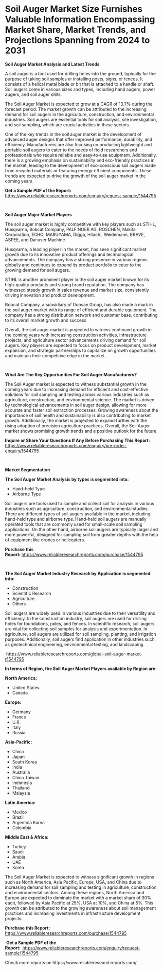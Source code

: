 <p><h1>Soil Auger Market Size Furnishes Valuable Information Encompassing Market Share, Market Trends, and Projections Spanning from 2024 to 2031</h1></p><p><strong>Soil Auger Market Analysis and Latest Trends</strong></p>
<p><p>A soil auger is a tool used for drilling holes into the ground, typically for the purpose of taking soil samples or installing posts, signs, or fences. It consists of a helical metal blade or bit that is attached to a handle or shaft. Soil augers come in various sizes and types, including hand augers, power augers, and soil auger drills.</p><p>The Soil Auger Market is expected to grow at a CAGR of 13.7% during the forecast period. The market growth can be attributed to the increasing demand for soil augers in the agriculture, construction, and environmental industries. Soil augers are essential tools for soil analysis, site investigation, and soil sampling, which are crucial activities in these sectors.</p><p>One of the key trends in the soil auger market is the development of advanced auger designs that offer improved performance, durability, and efficiency. Manufacturers are also focusing on producing lightweight and portable soil augers to cater to the needs of field researchers and professionals who require reliable and easy-to-use equipment. Additionally, there is a growing emphasis on sustainability and eco-friendly practices in the market, leading to the development of eco-conscious soil augers made from recycled materials or featuring energy-efficient components. These trends are expected to drive the growth of the soil auger market in the coming years.</p></p>
<p><strong>Get a Sample PDF of the Report:&nbsp;</strong> <a href="https://www.reliableresearchreports.com/enquiry/request-sample/1544795">https://www.reliableresearchreports.com/enquiry/request-sample/1544795</a></p>
<p>&nbsp;</p>
<p><strong>Soil Auger Major Market Players</strong></p>
<p><p>The soil auger market is highly competitive with key players such as STIHL, Husqvarna, Bobcat Company, PALFINGER AG, ROSCHEN, Makita Corporation, ECHO, MARUYAMA, Digga, Hitachi, Weidemann, BRAVE, ASPEE, and Danuser Machine. </p><p>Husqvarna, a leading player in the market, has seen significant market growth due to its innovative product offerings and technological advancements. The company has a strong presence in various regions globally and continues to expand its product portfolio to cater to the growing demand for soil augers.</p><p>STIHL is another prominent player in the soil auger market known for its high-quality products and strong brand reputation. The company has witnessed steady growth in sales revenue and market size, consistently driving innovation and product development.</p><p>Bobcat Company, a subsidiary of Doosan Group, has also made a mark in the soil auger market with its range of efficient and durable equipment. The company has a strong distribution network and customer base, contributing to its overall market growth and success.</p><p>Overall, the soil auger market is projected to witness continued growth in the coming years with increasing construction activities, infrastructure projects, and agriculture sector advancements driving demand for soil augers. Key players are expected to focus on product development, market expansion, and strategic partnerships to capitalize on growth opportunities and maintain their competitive edge in the market.</p></p>
<p>&nbsp;</p>
<p><strong>What Are The Key Opportunities For Soil Auger Manufacturers?</strong></p>
<p><p>The Soil Auger market is expected to witness substantial growth in the coming years due to increasing demand for efficient and cost-effective solutions for soil sampling and testing across various industries such as agriculture, construction, and environmental science. The market is driven by technological advancements in soil auger design, allowing for more accurate and faster soil extraction processes. Growing awareness about the importance of soil health and sustainability is also contributing to market growth. Additionally, the market is projected to expand further with the rising adoption of precision agriculture practices. Overall, the Soil Auger market shows promising growth trends and a positive outlook for the future.</p></p>
<p><strong>Inquire or Share Your Questions If Any Before Purchasing This Report:</strong> <a href="https://www.reliableresearchreports.com/enquiry/pre-order-enquiry/1544795">https://www.reliableresearchreports.com/enquiry/pre-order-enquiry/1544795</a></p>
<p>&nbsp;</p>
<p><strong>Market Segmentation</strong></p>
<p><strong>The Soil Auger Market Analysis by types is segmented into:</strong></p>
<p><ul><li>Hand-held Type</li><li>Airborne Type</li></ul></p>
<p><p>Soil augers are tools used to sample and collect soil for analysis in various industries such as agriculture, construction, and environmental studies. There are different types of soil augers available in the market, including hand-held type and airborne type. Hand-held soil augers are manually operated tools that are commonly used for small-scale soil sampling applications. On the other hand, airborne soil augers are typically larger and more powerful, designed for sampling soil from greater depths with the help of equipment like drones or helicopters.</p></p>
<p><strong>Purchase this Report:&nbsp;</strong><a href="https://www.reliableresearchreports.com/purchase/1544795">https://www.reliableresearchreports.com/purchase/1544795</a></p>
<p>&nbsp;</p>
<p><strong>The Soil Auger Market Industry Research by Application is segmented into:</strong></p>
<p><ul><li>Construction</li><li>Scientific Research</li><li>Agriculture</li><li>Others</li></ul></p>
<p><p>Soil augers are widely used in various industries due to their versatility and efficiency. In the construction industry, soil augers are used for drilling holes for foundations, poles, and fences. In scientific research, soil augers are vital for collecting soil samples for analysis and experimentation. In agriculture, soil augers are utilized for soil sampling, planting, and irrigation purposes. Additionally, soil augers find application in other industries such as geotechnical engineering, environmental testing, and landscaping.</p></p>
<p><a href="https://www.reliableresearchreports.com/global-soil-auger-market-r1544795">&nbsp;https://www.reliableresearchreports.com/global-soil-auger-market-r1544795</a></p>
<p><strong>In terms of Region, the Soil Auger Market Players available by Region are:</strong></p>
<p>
    <p> <strong> North America: </strong>
        <ul>
            <li>United States</li>
            <li>Canada</li>
        </ul>
        </p> 
    <p> <strong> Europe: </strong>
        <ul>
            <li>Germany</li>
            <li>France</li>
            <li>U.K.</li>
            <li>Italy</li>
            <li>Russia</li>
        </ul>
        </p> 
    <p> <strong> Asia-Pacific: </strong>
        <ul>
            <li>China</li>
            <li>Japan</li>
            <li>South Korea</li>
            <li>India</li>
            <li>Australia</li>
            <li>China Taiwan</li>
            <li>Indonesia</li>
            <li>Thailand</li>
            <li>Malaysia</li>
        </ul>
        </p> 
    <p> <strong> Latin America: </strong>
        <ul>
            <li>Mexico</li>
            <li>Brazil</li>
            <li>Argentina Korea</li>
            <li>Colombia</li>
        </ul>
        </p> 
    <p> <strong> Middle East & Africa: </strong>
        <ul>
            <li>Turkey</li>
            <li>Saudi</li>
            <li>Arabia</li>
            <li>UAE</li>
            <li>Korea</li>
        </ul>
    </p>
    </p>
<p><p>The Soil Auger Market is expected to witness significant growth in regions such as North America, Asia Pacific, Europe, USA, and China due to increasing demand for soil sampling and testing in agriculture, construction, and environmental sectors. Among these regions, North America and Europe are expected to dominate the market with a market share of 30% each, followed by Asia Pacific at 25%, USA at 10%, and China at 5%. This growth can be attributed to the growing awareness about soil management practices and increasing investments in infrastructure development projects.</p></p>
<p><strong>Purchase this Report: </strong><a href="https://www.reliableresearchreports.com/purchase/1544795">https://www.reliableresearchreports.com/purchase/1544795</a></p>
<p>&nbsp;<strong>Get a Sample PDF of the Report:&nbsp;&nbsp;</strong><a href="https://www.reliableresearchreports.com/enquiry/request-sample/1544795">https://www.reliableresearchreports.com/enquiry/request-sample/1544795</a></p>
<p><strong></strong></p>
<p>Check more reports on https://www.reliableresearchreports.com/</p>
